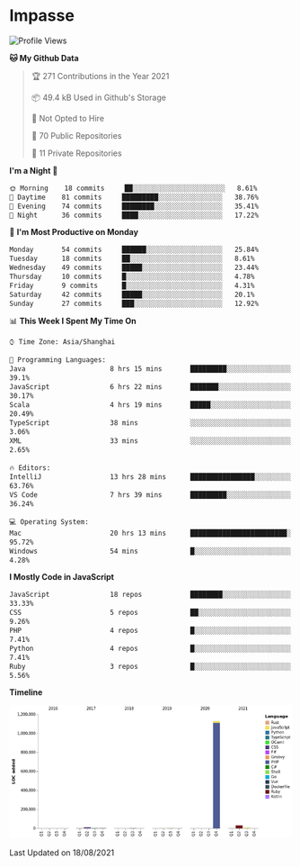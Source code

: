 # Impasse

<!--START_SECTION:waka-->
![Profile Views](http://img.shields.io/badge/Profile%20Views-1-blue)

**🐱 My Github Data** 

> 🏆 271 Contributions in the Year 2021
 > 
> 📦 49.4 kB Used in Github's Storage 
 > 
> 🚫 Not Opted to Hire
 > 
> 📜 70 Public Repositories 
 > 
> 🔑 11 Private Repositories  
 > 
**I'm a Night 🦉** 

```text
🌞 Morning    18 commits     ██░░░░░░░░░░░░░░░░░░░░░░░   8.61% 
🌆 Daytime    81 commits     █████████░░░░░░░░░░░░░░░░   38.76% 
🌃 Evening    74 commits     ████████░░░░░░░░░░░░░░░░░   35.41% 
🌙 Night      36 commits     ████░░░░░░░░░░░░░░░░░░░░░   17.22%

```
📅 **I'm Most Productive on Monday** 

```text
Monday       54 commits     ██████░░░░░░░░░░░░░░░░░░░   25.84% 
Tuesday      18 commits     ██░░░░░░░░░░░░░░░░░░░░░░░   8.61% 
Wednesday    49 commits     █████░░░░░░░░░░░░░░░░░░░░   23.44% 
Thursday     10 commits     █░░░░░░░░░░░░░░░░░░░░░░░░   4.78% 
Friday       9 commits      █░░░░░░░░░░░░░░░░░░░░░░░░   4.31% 
Saturday     42 commits     █████░░░░░░░░░░░░░░░░░░░░   20.1% 
Sunday       27 commits     ███░░░░░░░░░░░░░░░░░░░░░░   12.92%

```


📊 **This Week I Spent My Time On** 

```text
⌚︎ Time Zone: Asia/Shanghai

💬 Programming Languages: 
Java                     8 hrs 15 mins       █████████░░░░░░░░░░░░░░░░   39.1% 
JavaScript               6 hrs 22 mins       ███████░░░░░░░░░░░░░░░░░░   30.17% 
Scala                    4 hrs 19 mins       █████░░░░░░░░░░░░░░░░░░░░   20.49% 
TypeScript               38 mins             ░░░░░░░░░░░░░░░░░░░░░░░░░   3.06% 
XML                      33 mins             ░░░░░░░░░░░░░░░░░░░░░░░░░   2.65%

🔥 Editors: 
IntelliJ                 13 hrs 28 mins      ████████████████░░░░░░░░░   63.76% 
VS Code                  7 hrs 39 mins       █████████░░░░░░░░░░░░░░░░   36.24%

💻 Operating System: 
Mac                      20 hrs 13 mins      ████████████████████████░   95.72% 
Windows                  54 mins             █░░░░░░░░░░░░░░░░░░░░░░░░   4.28%

```

**I Mostly Code in JavaScript** 

```text
JavaScript               18 repos            ████████░░░░░░░░░░░░░░░░░   33.33% 
CSS                      5 repos             ██░░░░░░░░░░░░░░░░░░░░░░░   9.26% 
PHP                      4 repos             █░░░░░░░░░░░░░░░░░░░░░░░░   7.41% 
Python                   4 repos             █░░░░░░░░░░░░░░░░░░░░░░░░   7.41% 
Ruby                     3 repos             █░░░░░░░░░░░░░░░░░░░░░░░░   5.56%

```


**Timeline**

![Chart not found](https://raw.githubusercontent.com/impasse/impasse/master/charts/bar_graph.png) 


 Last Updated on 18/08/2021
<!--END_SECTION:waka-->
